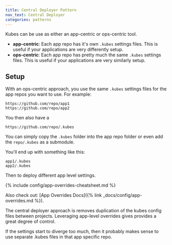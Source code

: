 ```yaml
---
title: Central Deployer Pattern
nav_text: Central Deployer
categories: patterns
---
```


Kubes can be use as either an app-centric or ops-centric tool.

* **app-centric**: Each app repo has it's own `.kubes` settings files. This is useful if your applications are very differently setup.
* **ops-centric**: Each app repo has pretty much the same `.kubes` settings files. This is useful if your applications are very similarly setup.

## Setup

With an ops-centric approach, you use the same `.kubes` settings files for the app repos you want to use. For example:

    https://github.com/repo/app1
    https://github.com/repo/app2

You then also have a

    https://github.com/repo/.kubes

You can simply copy the `.kubes` folder into the app repo folder or even add the `repo/.kubes` as a submodule.

You'll end up with something like this:

    app1/.kubes
    app2/.kubes

Then to deploy different app level settings.

{% include config/app-overrides-cheatsheet.md %}

Also check out: [App Overrides Docs]({% link _docs/config/app-overrides.md %}).

The central deployer approach is removes duplication of the kubes config files between projects. Leveraging app-level overrides gives provides a great degree of control.

If the settings start to diverge too much, then it probably makes sense to use separate .kubes files in that app specific repo.
